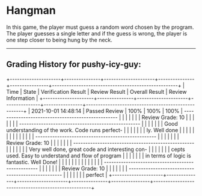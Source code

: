 # Hangman
In this game, the player must guess a random word chosen by the program. The player guesses a single letter and if the guess is wrong, the player is one step closer to being hung by the neck.

--------------------------------------------------------------------------------------------------------------------------------
Grading History for pushy-icy-guy:
--------------------------------------------------------------------------------------------------------------------------------
+---------------------+---------------+---------------------+---------------+----------------+----------------------------------------------------+
| Time                | State         | Verification Result | Review Result | Overall Result | Review Information                                 |
+---------------------+---------------+---------------------+---------------+----------------+----------------------------------------------------+
| 2021-10-01 14:48:14 | Passed Review | 100%                | 100%          | 100%           | -------------------------------------------------- |
|                     |               |                     |               |                | Review Grade: 10                                   |
|                     |               |                     |               |                | -------------------------------------------------- |
|                     |               |                     |               |                | Good understanding of the work. Code runs perfect- |
|                     |               |                     |               |                | ly. Well done                                      |
|                     |               |                     |               |                |                                                    |
|                     |               |                     |               |                | -------------------------------------------------- |
|                     |               |                     |               |                | Review Grade: 10                                   |
|                     |               |                     |               |                | -------------------------------------------------- |
|                     |               |                     |               |                | Very well done, great code and interesting con-    |
|                     |               |                     |               |                | cepts used. Easy to understand and flow of program |
|                     |               |                     |               |                | in terms of logic is fantastic. Well Done!         |
|                     |               |                     |               |                |                                                    |
|                     |               |                     |               |                | -------------------------------------------------- |
|                     |               |                     |               |                | Review Grade: 10                                   |
|                     |               |                     |               |                | -------------------------------------------------- |
|                     |               |                     |               |                | perfect                                            |
+---------------------+---------------+---------------------+---------------+----------------+----------------------------------------------------+
